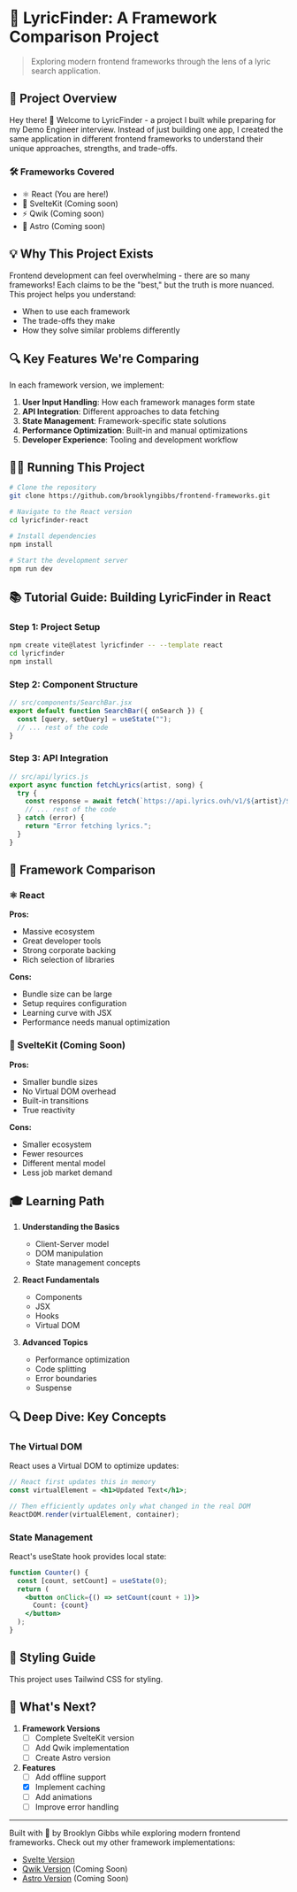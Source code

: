 # 🎵 LyricFinder: A Framework Comparison Project

> Exploring modern frontend frameworks through the lens of a lyric search application.

## 🎯 Project Overview

Hey there! 👋 Welcome to LyricFinder - a project I built while preparing for my Demo Engineer interview. Instead of just building one app, I created the same application in different frontend frameworks to understand their unique approaches, strengths, and trade-offs.

### 🛠 Frameworks Covered
- ⚛️ React (You are here!)
- 🎯 SvelteKit (Coming soon)
- ⚡ Qwik (Coming soon)
- 🚀 Astro (Coming soon)

## 💡 Why This Project Exists

Frontend development can feel overwhelming - there are so many frameworks! Each claims to be the "best," but the truth is more nuanced. This project helps you understand:
- When to use each framework
- The trade-offs they make
- How they solve similar problems differently

## 🔍 Key Features We're Comparing

In each framework version, we implement:
1. **User Input Handling**: How each framework manages form state
2. **API Integration**: Different approaches to data fetching
3. **State Management**: Framework-specific state solutions
4. **Performance Optimization**: Built-in and manual optimizations
5. **Developer Experience**: Tooling and development workflow

## 🏃‍♂️ Running This Project

```bash
# Clone the repository
git clone https://github.com/brooklyngibbs/frontend-frameworks.git

# Navigate to the React version
cd lyricfinder-react

# Install dependencies
npm install

# Start the development server
npm run dev
```

## 📚 Tutorial Guide: Building LyricFinder in React

### Step 1: Project Setup
```bash
npm create vite@latest lyricfinder -- --template react
cd lyricfinder
npm install
```

### Step 2: Component Structure
```jsx
// src/components/SearchBar.jsx
export default function SearchBar({ onSearch }) {
  const [query, setQuery] = useState("");
  // ... rest of the code
}
```

### Step 3: API Integration
```jsx
// src/api/lyrics.js
export async function fetchLyrics(artist, song) {
  try {
    const response = await fetch(`https://api.lyrics.ovh/v1/${artist}/${song}`);
    // ... rest of the code
  } catch (error) {
    return "Error fetching lyrics.";
  }
}
```

## 🔄 Framework Comparison

### ⚛️ React
**Pros:**
- Massive ecosystem
- Great developer tools
- Strong corporate backing
- Rich selection of libraries

**Cons:**
- Bundle size can be large
- Setup requires configuration
- Learning curve with JSX
- Performance needs manual optimization

### 🎯 SvelteKit (Coming Soon)
**Pros:**
- Smaller bundle sizes
- No Virtual DOM overhead
- Built-in transitions
- True reactivity

**Cons:**
- Smaller ecosystem
- Fewer resources
- Different mental model
- Less job market demand

## 🎓 Learning Path

1. **Understanding the Basics**
   - Client-Server model
   - DOM manipulation
   - State management concepts

2. **React Fundamentals**
   - Components
   - JSX
   - Hooks
   - Virtual DOM

3. **Advanced Topics**
   - Performance optimization
   - Code splitting
   - Error boundaries
   - Suspense

## 🔍 Deep Dive: Key Concepts

### The Virtual DOM
React uses a Virtual DOM to optimize updates:
```jsx
// React first updates this in memory
const virtualElement = <h1>Updated Text</h1>;

// Then efficiently updates only what changed in the real DOM
ReactDOM.render(virtualElement, container);
```

### State Management
React's useState hook provides local state:
```jsx
function Counter() {
  const [count, setCount] = useState(0);
  return (
    <button onClick={() => setCount(count + 1)}>
      Count: {count}
    </button>
  );
}
```

## 🎨 Styling Guide

This project uses Tailwind CSS for styling. 

## 🔮 What's Next?

1. **Framework Versions**
   - [ ] Complete SvelteKit version
   - [ ] Add Qwik implementation
   - [ ] Create Astro version

2. **Features**
   - [ ] Add offline support
   - [X] Implement caching
   - [ ] Add animations
   - [ ] Improve error handling
   
---

Built with 💚 by Brooklyn Gibbs while exploring modern frontend frameworks. Check out my other framework implementations:
- [Svelte Version](https://github.com/brooklyngibbs/frontend-frameworks/tree/main/lyricfinder-svelte)
- [Qwik Version](link-to-repo) (Coming Soon)
- [Astro Version](link-to-repo) (Coming Soon)
